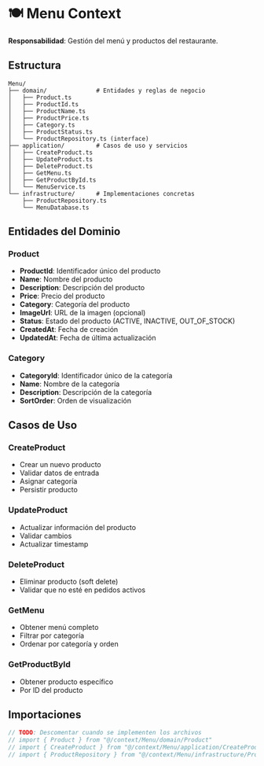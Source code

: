 # 🍽️ Menu Context

**Responsabilidad**: Gestión del menú y productos del restaurante.

## Estructura

```
Menu/
├── domain/              # Entidades y reglas de negocio
│   ├── Product.ts
│   ├── ProductId.ts
│   ├── ProductName.ts
│   ├── ProductPrice.ts
│   ├── Category.ts
│   ├── ProductStatus.ts
│   └── ProductRepository.ts (interface)
├── application/         # Casos de uso y servicios
│   ├── CreateProduct.ts
│   ├── UpdateProduct.ts
│   ├── DeleteProduct.ts
│   ├── GetMenu.ts
│   ├── GetProductById.ts
│   └── MenuService.ts
└── infrastructure/      # Implementaciones concretas
    ├── ProductRepository.ts
    └── MenuDatabase.ts
```

## Entidades del Dominio

### Product

- **ProductId**: Identificador único del producto
- **Name**: Nombre del producto
- **Description**: Descripción del producto
- **Price**: Precio del producto
- **Category**: Categoría del producto
- **ImageUrl**: URL de la imagen (opcional)
- **Status**: Estado del producto (ACTIVE, INACTIVE, OUT_OF_STOCK)
- **CreatedAt**: Fecha de creación
- **UpdatedAt**: Fecha de última actualización

### Category

- **CategoryId**: Identificador único de la categoría
- **Name**: Nombre de la categoría
- **Description**: Descripción de la categoría
- **SortOrder**: Orden de visualización

## Casos de Uso

### CreateProduct

- Crear un nuevo producto
- Validar datos de entrada
- Asignar categoría
- Persistir producto

### UpdateProduct

- Actualizar información del producto
- Validar cambios
- Actualizar timestamp

### DeleteProduct

- Eliminar producto (soft delete)
- Validar que no esté en pedidos activos

### GetMenu

- Obtener menú completo
- Filtrar por categoría
- Ordenar por categoría y orden

### GetProductById

- Obtener producto específico
- Por ID del producto

## Importaciones

```typescript
// TODO: Descomentar cuando se implementen los archivos
// import { Product } from "@/context/Menu/domain/Product"
// import { CreateProduct } from "@/context/Menu/application/CreateProduct"
// import { ProductRepository } from "@/context/Menu/infrastructure/ProductRepository"
```
